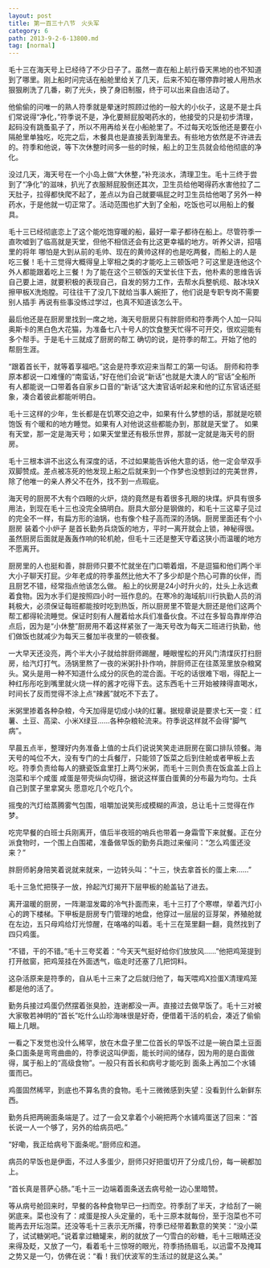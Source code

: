 ```yaml
---
layout: post
title: 第一百三十八节　火头军
category: 6
path: 2013-9-2-6-13800.md
tag: [normal]
---
```


毛十三在海天号上已经待了不少日子了。虽然一直在船上航行昏天黑地的也不知道到了哪里。刚上船时问完话在船舱里给关了几天，后来不知在哪停靠时被人用热水狠狠刷洗了几番，剃了光头，换了身旧制服，终于可以出来自由活动了。

他偷偷的问唯一的熟人符季就是晕迷时照顾过他的一般大的小伙子，这是不是士兵们常说得“净化，”符季说不是，净化要掰屁股喝药水的，他接受的只是初步清理，起码没有跳蚤虱子了，所以不用再给关在小船舱里了。不过每天吃饭他还是要在小隔舱里单独吃，吃完之后，木餐具也是直接丢到海里去。有些地方依然是不许进去的。符季和他说，等下次休整时间多一些的时候，船上的卫生员就会给他彻底的净化。

没过几天，海天号在一个小岛上做“大休整，”补充淡水，清理卫生。毛十三终于尝到了“净化”的滋味，扒光了衣服掰屁股倒还其次，卫生员给他喝得药水害他拉了二天肚子，拉得都快爬不起了，差点以为自己就要嗝屁之时卫生员给他喝了另外一种药水，于是他就一切正常了。活动范围也扩大到了全船，吃饭也可以用船上的餐具。

毛十三已经彻底恋上了这个能吃饱穿暖的船，最好一辈子都待在船上。尽管符季一直吹嘘到了临高就是天堂，但他不相信还会有比这更幸福的地方。听养父讲，招嘻里的将年 哪怕是大到从前的毛帅、现在的黄帅这样的也是吃两餐，而船上的人是吃三餐！毛十三觉得大概得皇上宰相之类的才能吃上三顿饭吧？可这里是连他这个外人都能跟着吃上三餐！为了能在这个三顿饭的天堂长住下去，他朴素的思维告诉自己要上进，就要积极的表现自己，自发的努力工作，去帮水兵整帆缆、敲冰块X擦甲板X洗炮膛。可往往干了没几下就给当事人婉拒了，他们说是专职专岗不需要别人插手 再说有些事没练过学过，也真不知道该怎么干。

最后他还是在厨房里找到一席之地，海天号厨房只有胖厨师和符季两个人加一只叫奥斯卡的黑白色大花猫，为准备七八十号人的饮食整天忙得不可开交，很欢迎能有多个帮手。于是毛十三就成了厨房的帮工 确切的说，是符季的帮工。开始了他的帮厨生涯。

“跟着首长干，就等着享福吧。”这会是符季欢迎来当帮工的第一句话。 厨师和符季原本都说一口难懂的“南蛮话，”好在他们会说“新话”也就是大澳人的“官话”全船所有人都能说一口带着各自家乡口音的“新话”这大澳官话听起来和他的辽东官话还挺象，凑合着彼此都能听明白。

毛十三这样的少年，生长都是在饥寒交迫之中，如果有什么梦想的话，那就是吃顿饱饭 有个暖和的地方睡觉。如果有人对他说这些都能办到，那就是天堂了。 如果有天堂，那一定是海天号；如果天堂里还有极乐世界，那就一定就是海天号的厨房。

毛十三根本讲不出这么有深度的话，不过如果能告诉他大意的话，他一定会举双手双脚赞成。差点被冻死的他发现上船之后就来到一个作梦也没想到过的完美世界，除了他唯一的亲人养父不在外，找不到一点瑕疵。

海天号的厨房不大有个四眼的火炉，烧的竟然是有着很多孔眼的块煤。炉具有很多用法，到现在毛十三也没完全搞明白。厨具大部分是钢做的，和毛十三这辈子见过的完全不一样，有扁方形的油锅，也有像个柱子高而深的汤锅。厨房里面还有个小厨房 装着个小炉子 是首长勤务兵烧饭的地方，平时一离开就会上锁，神秘得很。虽然厨房后面就是轰轰作响的轮机舱，但毛十三还是整天守着这狭小而温暖的地方不愿离开。

厨房里的人也挺和善，胖厨师只要不忙就坐在门口嚼着烟，不是逗猫和他们两个半大小子聊天打屁。少年老成的符季虽然比他大不了多少却是个热心可靠的伙伴，而且厨艺不错，经常指点他该怎么做。 船上的伙房是24小时升火的，灶头上永远煮着食物。因为水手们是按照四小时一班作息的。在寒冷的海域航川行执勤人员的消耗极大，必须保证每班都能按时吃到热饭，所以厨房里不管是大厨还是他们这两个帮工都得轮流睡觉。保证时刻有人醒着给水兵们准备伙食。不过在多智岛靠岸停泊点后，因为是“小休整”厨房用不着这样紧张了一海天号改为每天二班进行执勤，他们做饭也就减少为每天三餐加半夜里的一顿夜餐。

一大早天还没亮，两个半大小子就给胖厨师踢醒，睡眼惺松的开风门清煤灰打扫厨房，给汽灯打气。汤锅里熬了一夜的米粥扑扑作响，胖厨师正在往蒸笼里放杂粮窝头。窝头是用一种不知道什么成分的灰色的混合面。干吃的话很难下咽，得配上一种红彤彤吃到嘴里就火烧一样的酱才吃得下去。这东西毛十三开始被辣得直喝水，时间长了反而觉得不涂上点“辣酱”就吃不下去了。

米粥里掺着各种杂粮，今天加得是切成小块的红薯。据规章说是要求七天一变：红薯、土豆、高梁、小米X绿豆……各种杂粮轮流来。符季说这样就不会得“脚气病”。

早晨五点半，整理好内务准备上值的士兵们说说笑笑走进厨房在窗口排队领餐。海天号的吨位不大，没有专门的士兵餐厅，只能领了饭菜之后到住舱或者甲板上去吃。符季负责给每人的搪瓷饭盒里打上两勺米粥，而毛十三则负责在饭盒盖上舀上泡菜和半个咸蛋 咸蛋是带壳纵向切得，据说这样蛋白蛋黄的分布最为均匀。士兵自己到筐子里拿窝头 愿意吃几个吃几个。

摇曳的汽灯给蒸腾雾气包围，咀嚼加说笑形成模糊的声浪，总让毛十三觉得在作梦。

吃完早餐的白班士兵刚离开，值后半夜班的哨兵也带着一身霜雪下来就餐。正在分派食物时，一个围上白围裙，准备做早饭的勤务兵跑过来催问：“怎么鸡蛋还没来？”

胖厨师躬身陪笑着说就来就来，一边转头叫：“十三，快去拿首长的蛋上来……”

毛十三急忙把筷子一放，拎起汽灯揭开下层甲板的舱盖钻了进去。

离开温暖的厨房，一阵潮湿发霉的冷气扑面而来，毛十三打了个寒噤，举着汽灯小心的跨下楼梯。下甲板是厨房专门管理的地盘，他穿过一层层的豆芽架，养殖舱就在左边，五只母鸡给灯光惊醒，在咯咯的叫着。毛十三在笼里翻一翻，竟然找到了四只鸡蛋。

“不错，干的不错。”毛十三夸奖着：“今天天气挺好给你们放放风……”他把鸡笼提到打开舷窗，把鸡笼挂在外面透气，临走时还塞了几把饲料。

这杂活原来是符季的，自从毛十三来了之后就归他了，每天喂鸡X捡蛋X清理鸡笼都是他的活了。

勤务兵接过鸡蛋仍然摆着张臭脸，连谢都没一声。直接过去做早饭了。毛十三对被大家敬若神明的“首长”吃什么山珍海味很是好奇，便借着干活的机会，凑近了偷偷瞄上几眼。

一看之下发觉也没什么稀罕，放在木盘子里二位首长的早饭不过是一碗白菜土豆面条口面条是弯弯曲曲的，符季说这叫伊面，能长时间的储存，因为用的是白面做得，属于船上的“高级食物”。一般只有首长和病号才能吃到 面条上再加二个水铺蛋而已。

鸡蛋固然稀罕，到底也不算名贵的食物。毛十三微微感到失望：没看到什么新鲜东西。

勤务兵把两碗面条端是了。过了一会又拿着个小碗把两个水铺鸡蛋送了回来：“首长说一人一个够了，另外的给病员吧。”

“好嘞，我正给病号下面条呢。”厨师应和道。

病员的早饭也是伊面，不过人多蛋少，厨师只好把蛋切开了分成几份，每一碗都加上。

“首长真是菩萨心肠。”毛十三一边端着面条送去病号舱一边心里暗赞。

等从病号舱回来时，早餐的各种食物早已一扫而空。符季刮了半天，才给刮了一碗粥底来。菜也没有了：咸蛋是按人头定量的，毛十三原本就每份，至于泡菜也不可能再去开坛泡菜。还没等毛十三表示无所撂，符季已经带着歉意的笑笑：“没小菜了，试试糖粥吧。”说着拿过糖罐来，刷的就放了一勺雪白的砂糖，毛十三眼睛还没来得及眨，又放了一勺，看着毛十三惊呀的眼光，符季扬扬眉毛，以迅雷不及掩耳之势又是一勺，仿佛在说：“看！我们伏波军的生活过的就是这么美。”
